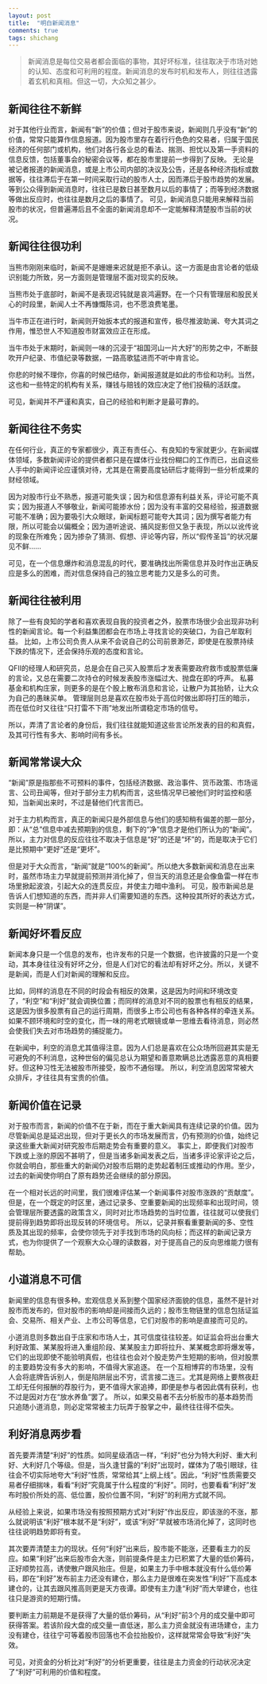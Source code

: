 ```yaml
---
layout: post
title:  "明白新闻消息"
comments: true
tags: shichang
---
```

> 新闻消息是每位交易者都会面临的事物，其好坏标准，往往取决于市场对她的认知、态度和可利用的程度。新闻消息的发布时机和发布人，则往往透露着玄机和真相。但这一切，大众知之甚少。

## 新闻往往不新鲜
对于其他行业而言，新闻有“新”的价值；但对于股市来说，新闻则几乎没有“新”的价值，常常只能算作信息报道。因为股市里存在着行行色色的交易者，归属于国民经济的任何部门或机构，他们对各行各业总的看法、揣测、担忧以及第一手资料的信息反馈，包括董事会的秘密会议等，都在股市里提前一步得到了反映。
无论是被记者报道的新闻消息，或是上市公司内部的决议及公告，还是各种经济指标或数据等，往往滞后于在第一时间采取行动的股市人士，因而滞后于股市趋势的发展。等到公众得到新闻消息时，往往已是数日甚至数月以后的事情了；而等到经济数据等做出反应时，也往往是数月之后的事情了。
可见，新闻消息只能用来解释当前股市的状况，但普遍滞后且不全面的新闻消息却不一定能解释清楚股市当前的状况。
 
## 新闻往往很功利
当熊市刚刚来临时，新闻不是姗姗来迟就是拒不承认。这一方面是由言论者的低级识别能力所致，另一方面则是管理层不面对现实的反映。

当熊市处于底部时，新闻不是表现迟钝就是哀鸿遍野。在一个只有管理层和股民关心的时段里，新闻人士不再慷慨陈词，也不愿浪费笔墨。

当牛市正在进行时，新闻则开始扳本式的报道和宣传，极尽推波助澜、夸大其词之作用，惟恐世人不知道股市财富效应正在形成。

当牛市处于末期时，新闻则一味的沉浸于“祖国河山一片大好”的形势之中，不断鼓吹开户纪录、市值纪录等数据，一路高歌猛进而不听中肯言论。

你悲的时候不理你，你喜的时候巴结你，新闻报道就是如此的市侩和功利。当然，这也和一些特定的机构有关系，赚钱与赔钱的效应决定了他们投稿的活跃度。

可见，新闻并不严谨和真实，自己的经验和判断才是最可靠的。
 
## 新闻往往不务实
在任何行业，真正的专家都很少，真正有责任心、有良知的专家就更少。在新闻媒体领域，多数新闻评论的提供者都只是在媒体行业找份糊口的工作而已，出自这些人手中的新闻评论应谨慎对待，尤其是在需要高度钻研后才能得到一些分析成果的财经领域。

因为对股市行业不熟悉，报道可能失误；因为和信息源有利益关系，评论可能不真实；因为报道人不够敬业，新闻可能掺水份；因为没有丰富的交易经验，报道数据可能不准确；因为要吸引大众眼球，新闻标题可能夸大其词；因为撰写者能力有限，所以可能会以偏概全；因为道听途说、捕风捉影但又急于表现，所以以讹传讹的现象在所难免；因为掺杂了猜测、假想、评论等内容，所以“假传圣旨”的状况屡见不鲜……

可见，在一个信息爆炸和消息混乱的时代，要准确找出所需信息并及时作出正确反应是多么的困难，而对信息保持自己的独立思考能力又是多么的可贵。
 
## 新闻往往被利用
除了一些有良知的学者和喜欢表现自我的投资者之外，股票市场很少会出现非功利性的新闻言论。每一个利益集团都会在市场上寻找言论的突破口，为自己牟取利益。
比如，上市公司负责人从来不会说自己的公司前景渺茫，即使是在股票持续下跌的情况下，还会保持乐观的态度和言论。

QFII的经理人和研究员，总是会在自己买入股票后才发表需要政府救市或股票低廉的言论，又总在需要二次持仓的时候发表股市涨幅过大、抛盘在即的呼声。
私募基金和机构庄家，则更多的是在个股上散布消息和言论，让散户为其抬轿，让大众为自己的愚昧买单。
管理层则总是喜欢在股市处于高位时做出即将打压的暗示，而在低位时又往往“只打雷不下雨”地发出所谓稳定市场的信号。

所以，弄清了言论者的身份后，我们往往就能知道这些言论所发表的目的和真假，及其可行性有多大、影响时间有多长。
 
## 新闻常常误大众
“新闻”原是指那些不可预料的事件，包括经济数据、政治事件、货币政策、市场谣言、公司丑闻等，但对于部分主力机构而言，这些情况早已被他们时时监控和感知，当新闻出来时，不过是替他们代言而已。

对于主力机构而言，真正的新闻只是外部信息与他们的感知稍有偏差的那一部分，即：从“总”信息中减去预期到的信息，剩下的“净”信息才是他们所认为的“新闻”。所以，主力对信息的反应往往不取决于信息是“好”的还是“坏”的，而是取决于它们是比预期中“更好”还是“更坏”。

但是对于大众而言，“新闻”就是“100%的新闻”。所以绝大多数新闻和消息在出来时，虽然市场主力早就提前预测并消化掉了，但当天的消息还是会像鱼雷一样在市场里掀起波浪，引起大众的连贯反应，并使主力暗中渔利。
可见，股市新闻总是告诉人们想知道的东西，而并非人们需要知道的东西。这种投其所好的表达方式，实则是一种“阴谋”。
 
## 新闻好坏看反应
新闻本身只是一个信息的发布，也许发布的只是一个数据，也许披露的只是一个变动，其本身往往没有好坏之分，但是人们对它的看法却有好坏之分。所以，关键不是新闻，而是人们对新闻的理解和反应。

比如，同样的消息在不同的时段会有相反的效果，这是因为时间和环境改变了，“利空”和“利好”就会调换位置；而同样的消息对不同的股票也有相反的结果，这是因为很多股票有自己的运行周期，而很多上市公司也有各种各样的牵连关系。如果不顾环境和时空的变化，而一味的用老式眼镜或单一思维去看待消息，则必然会使我们失去对市场趋势的捕捉能力。

在新闻中，利空的消息尤其值得注意。因为人们总是喜欢在公众场所回避其实是无可避免的不利消息，这种世俗的偏见总认为期望和善意欺瞒总比透露恶意的真相要好。但这种习性无法被股市所接受，股市不通俗理。
所以，利空消息因常常被大众排斥，才往往具有宝贵的价值。
 
## 新闻价值在记录
对于股市而言，新闻的价值不在于新，而在于重大新闻具有连续记录的价值。因为尽管新闻总是延迟出现，但对于更长久的市场发展而言，仍有预测的价值，始终记录这些重大新闻对研究股市后期走势会有重要的意义。
事实上，即便我们对股市下跌或上涨的原因不甚明了，但是当诸多新闻发表之后，当诸多评论家评论之后，你就会明白，那些重大的新闻仍对股市后期的走势起着制压或推动的作用。至少，过去的新闻使你明白了原有趋势还会继续的部分原因。

在一个相对长远的时间里，我们很难评估某一个新闻事件对股市涨跌的“贡献度”。但是，在一个既定的时区里，通过记录多、空重要新闻的出现频率和出现时间，领会管理层所要透露的政策含义，同时对比市场趋势的当时位置，往往就可以使我们提前得到趋势即将出现反转的环境信号。
所以，记录并察看重要新闻的多、空性质及其出现的频率，会使你领先于对手找到市场的风向标；而这样的新闻记录方式，也为你提供了一个观察大众心理的读数器，对于提高自己的反向思维能力很有帮助。
 
## 小道消息不可信
新闻里的信息有很多种。宏观信息关系到整个国家经济面貌的信息，虽然不是针对股市而发布的，但对股市的影响却是间接而久远的；股市生物链里的信息包括证监会、交易所、相关产业、上市公司等信息，它们对股市的影响是直接而可见的。

小道消息则多数出自于庄家和市场人士，其可信度往往较差。如证监会将出台重大利好政策、某某股将进入重组阶段、某某股主力即将拉升、某某概念即将爆发等，它们的出现即使不能验明真假，也往往也会对个股走势产生短期的影响，但对股票的主要趋势没有多大的影响，不值得大家追逐。
在一个互相博弈的市场里，没有人会将底牌告诉别人，倒是陷阱层出不穷，谎言接二连三。尤其是网络上要熬夜赶工却无任何报酬的荐股行为，更不值得大家追捧，即便是参与者因此偶有获利，也不过是因对方在“放水养鱼”罢了。
所以，如果交易者不去分析股市的基本趋势而只追随小道消息，则必定常常被主力玩弄于股掌之中，最终往往得不偿失。
 
## 利好消息两步看
首先要弄清楚“利好”的性质。如同星级酒店一样，“利好”也分为特大利好、重大利好、大利好几个等级。但是，当久逢甘露的“利好”出现时，媒体为了吸引眼球，往往会不切实际地夸大“利好”性质，常常给其“上纲上线”。因此，“利好”性质需要交易者仔细揣味，看看“利好”究竟属于什么程度的“利好”。同时，也要看看“利好”发布时股价所处的高、低位置，股价位置不同，“利好”的利用方式就不同。

从经验上来说，如果市场没有按照预期方式对“利好”作出反应，即该涨的不涨，那么就说明该“利好”根本就不是“利好”，或该“利好”早就被市场消化掉了，这同时也往往说明趋势即将有变。

其次要弄清楚主力的现状。任何“利好”出来后，股市能不能涨，还要看主力的反应。如果“利好”出来后股市会大涨，则前提条件是主力已积累了大量的低价筹码，正好顺势拉高，诱使散户跟风抬庄。但是，如果主力手中根本就没有什么低价筹码，即在“利好”发布前主力还没有建仓，那么主力是很难在突发性“利好”下高成本建仓的，让其去跟风推高则更是天方夜谭。即使有主力逢“利好”而大举建仓，也往往只是游资的短期行情。

要判断主力前期是不是获得了大量的低价筹码，从“利好”前3个月的成交量中即可获得答案。若该阶段大盘的成交量一直低迷，那么主力资金就没有进场建仓，主力没有建仓，往往宁可等着股市回落也不会拉抬股价，这样就常常会导致“利好”失效。

可见，对资金的分析比对“利好”的分析更重要，往往是主力资金的行动状况决定了“利好”可利用的价值和程度。